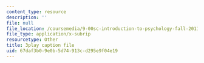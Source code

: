 ```yaml
---
content_type: resource
description: ''
file: null
file_location: /coursemedia/9-00sc-introduction-to-psychology-fall-2011/67daf3b09e0b5d74913cd295e9f04e19_lanmHS0JwYI.vtt
file_type: application/x-subrip
resourcetype: Other
title: 3play caption file
uid: 67daf3b0-9e0b-5d74-913c-d295e9f04e19
---
```

